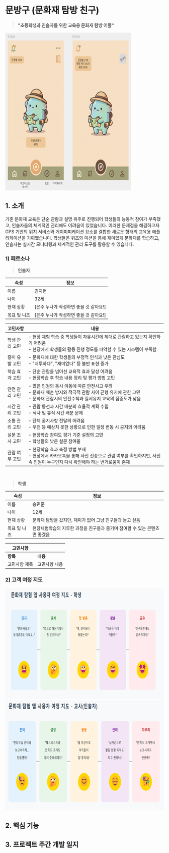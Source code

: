 # 문방구 (문화재 탐방 친구)
> <b>"초등학생과 인솔자를 위한 교육용 문화재 탐방 어플"</b>  

<img src="./images/어플디자인_메인화면.png" width="400" height="500">  

## 1. 소개  

기존 문화재 교육은 단순 관람과 설명 위주로 진행되어 학생들의 능동적 참여가 부족했고, 인솔자들의 체계적인 관리에도 어려움이 있었습니다. 이러한 문제점을 해결하고자 GPS 기반의 위치 서비스와 게이미피케이션 요소를 결합한 새로운 형태의 교육용 애플리케이션을 기획했습니다. 학생들은 퀴즈와 미션을 통해 재미있게 문화재를 학습하고, 인솔자는 실시간 모니터링과 체계적인 관리 도구를 활용할 수 있습니다.

### 1) 페르소나
> <b>인솔자</b>  

| <b>속성</b> | <b>정보</b> |
| --- | --- |
| 이름 | 김지현 |
| 나이 | 32세 |
| 현재 상황 | [은주 누나가 작성하면 좋을 것 같아요!] |
| 목표 및 니즈 | [은주 누나가 작성하면 좋을 것 같아요!] |  

| 고민사항 | 내용 |
| --- | --- |
| 학생 관리 고민 | - 현장 체험 학습 중 학생들이 자유시간에 제대로 관람하고 있는지 확인하기 어려움 <br> - 현장에서 학생들의 활동 진행 정도를 파악할 수 있는 시스템이 부족함 |
| 흥미 유발 고민 | - 문화재에 대한 학생들의 부정적 인식과 낮은 관심도 <br> - "지루하다", "재미없다" 등 불만 표현 증가 |
| 학습 효과 고민 | - 단순 관람을 넘어선 교육적 효과 달성 어려움 <br>- 현장학습 후 학습 내용 정리 및 평가 방법 고민 |
| 안전 관리 고민 | - 많은 인원의 동시 이동에 따른 안전사고 우려 <br>- 문화재 훼손 방지와 적극적 관람 사이 균형 유지에 관한 고민 <br>- 문화재 관람시의 안전수칙과 질서유지 교육의 집중도가 낮음 |
| 시간 관리 고민 | - 관람 동선과 시간 배분의 효율적 계획 수립 <br> - 식사 및 휴식 시간 배분 문제 |
| 소통 관리 고민 | - 단체 공지사항 전달의 어려움 <br> - 우천 등 예상치 못한 상황으로 인한 일정 변동 시 공지의 어려움 |
| 설문 조사 고민 | - 현장학습 참여도 평가 기준 설정의 고민 <br> - 학생들의 낮은 설문 참여율 |
| 관람 여부 고민 | - 현장학습 효과 측정 방법 부재 <br> - 현장에서 카카오톡을 통해 사진 전송으로 관람 여부를 확인하지만, 사진 속 인원이 누구인지 다시 확인해야 하는 번거로움이 존재 |

</br>

> <b>학생</b>  

| 속성 | 정보 |
| --- | --- |
| 이름 | 송민준 |
| 나이 | 12세 |
| 현재 상황 | 문화재 탐방을 갔지만, 재미가 없어 그냥 친구들과 놀고 싶음 |
| 목표 및 니즈 | 현장체험학습의 지루한 과정을 친구들과 즐기며 참여할 수 있는 콘텐츠면 좋겠음 |  

| 고민사항 | |
| --- | --- |
| <b>항목</b> | <b>내용</b> |
| 고민사항 제목 | 고민사항 내용 |  


### 2) 고객 여정 지도
<img src="./images/고객여정지도_학생.png" width="700" height="350">  

<img src="./images/고객여정지도_인솔자.png" width="700" height="350">  

</br>

## 2. 핵심 기능

## 3. 프로젝트 주간 개발 일지
